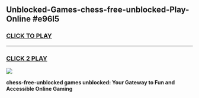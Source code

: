 
## Unblocked-Games-chess-free-unblocked-Play-Online #e96l5
<h3>
<a href="https://news.freeplayer.one?title=chess-free-unblocked&ref=3">CLICK TO PLAY</a></h3>
<hr>

<h3>
<a href="https://news.freeplayer.one?title=chess-free-unblocked&ref=3">CLICK 2 PLAY</a>
  
</h3>

<a href="https://news.freeplayer.one?title=chess-free-unblocked&ref=3"><img src="https://clearcache.store/games.png"></a>


**chess-free-unblocked games unblocked: Your Gateway to Fun and Accessible Online Gaming**
